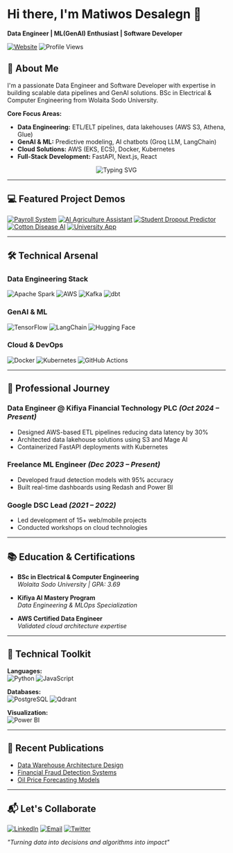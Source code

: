 # Hi there, I'm Matiwos Desalegn 👋  
**Data Engineer | ML(GenAI) Enthusiast | Software Developer**

[![Website](https://img.shields.io/badge/Portfolio-matiwos.vercel.app-00ccff?style=flat-square)](https://matiwos.vercel.app/)
![Profile Views](https://komarev.com/ghpvc/?username=matidesalegn&style=flat-square&color=00ccff)

## 🚀 About Me
I'm a passionate Data Engineer and Software Developer with expertise in building scalable data pipelines and GenAI solutions. BSc in Electrical & Computer Engineering from Wolaita Sodo University.

**Core Focus Areas:**
- **Data Engineering:** ETL/ELT pipelines, data lakehouses (AWS S3, Athena, Glue)
- **GenAI & ML:** Predictive modeling, AI chatbots (Groq LLM, LangChain)
- **Cloud Solutions:** AWS (EKS, ECS), Docker, Kubernetes
- **Full-Stack Development:** FastAPI, Next.js, React

<div align="center">
  <img src="https://readme-typing-svg.demolab.com?font=Fira+Code&pause=1000&color=00CCFF&center=true&vCenter=true&width=435&lines=Building+Enterprise+Data+Infrastructure;Generative+AI+Solutions+Architect;Cloud-Native+ML+Systems" alt="Typing SVG" />
</div>

---

## 💻 Featured Project Demos
[![Payroll System](https://img.shields.io/badge/React%20Payroll-FF0000?style=for-the-badge&logo=youtube)](https://youtu.be/1FWZ_-_V5hQ)
[![AI Agriculture Assistant](https://img.shields.io/badge/GenAI%20Assistant-FF0000?style=for-the-badge&logo=youtube)](https://youtu.be/m7VyBR85Lp0)
[![Student Dropout Predictor](https://img.shields.io/badge/ML%20Dashboard-FF0000?style=for-the-badge&logo=youtube)](https://youtu.be/bVcp8DB53uo)
[![Cotton Disease AI](https://img.shields.io/badge/Deep%20Learning-FF0000?style=for-the-badge&logo=youtube)](https://youtu.be/gOR9l6uYtv4)
[![University App](https://img.shields.io/badge/Mobile%20App-FF0000?style=for-the-badge&logo=youtube)](https://youtu.be/srFAkHQ-wUk)

---

## 🛠️ Technical Arsenal

### **Data Engineering Stack**
![Apache Spark](https://img.shields.io/badge/Apache_Spark-E25A1C?style=for-the-badge&logo=apachespark&logoColor=white)
![AWS](https://img.shields.io/badge/AWS-232F3E?style=for-the-badge&logo=amazonaws&logoColor=white)
![Kafka](https://img.shields.io/badge/Kafka-231F20?style=for-the-badge&logo=apachekafka&logoColor=white)
![dbt](https://img.shields.io/badge/dbt-FF694B?style=for-the-badge&logo=dbt&logoColor=white)

### **GenAI & ML**
![TensorFlow](https://img.shields.io/badge/TensorFlow-FF6F00?style=for-the-badge&logo=tensorflow&logoColor=white)
![LangChain](https://img.shields.io/badge/LangChain-00ADD8?style=for-the-badge&logo=langchain&logoColor=white)
![Hugging Face](https://img.shields.io/badge/Hugging%20Face-FFD21E?style=for-the-badge&logo=huggingface&logoColor=black)

### **Cloud & DevOps**
![Docker](https://img.shields.io/badge/Docker-2496ED?style=for-the-badge&logo=docker&logoColor=white)
![Kubernetes](https://img.shields.io/badge/Kubernetes-326CE5?style=for-the-badge&logo=kubernetes&logoColor=white)
![GitHub Actions](https://img.shields.io/badge/GitHub_Actions-2088FF?style=for-the-badge&logo=github-actions&logoColor=white)

---

## 💼 Professional Journey

### **Data Engineer @ Kifiya Financial Technology PLC** *(Oct 2024 – Present)*
- Designed AWS-based ETL pipelines reducing data latency by 30%
- Architected data lakehouse solutions using S3 and Mage AI
- Containerized FastAPI deployments with Kubernetes

### **Freelance ML Engineer** *(Dec 2023 – Present)*
- Developed fraud detection models with 95% accuracy
- Built real-time dashboards using Redash and Power BI

### **Google DSC Lead** *(2021 – 2022)*
- Led development of 15+ web/mobile projects
- Conducted workshops on cloud technologies

---

## 📚 Education & Certifications
- **BSc in Electrical & Computer Engineering**  
  *Wolaita Sodo University | GPA: 3.69*
  
- **Kifiya AI Mastery Program**  
  *Data Engineering & MLOps Specialization*

- **AWS Certified Data Engineer**  
  *Validated cloud architecture expertise*

---

## 🧰 Technical Toolkit
**Languages:**  
![Python](https://img.shields.io/badge/Python-3776AB?style=flat-square&logo=python)
![JavaScript](https://img.shields.io/badge/JavaScript-F7DF1E?style=flat-square&logo=javascript)

**Databases:**  
![PostgreSQL](https://img.shields.io/badge/PostgreSQL-4169E1?style=flat-square&logo=postgresql)
![Qdrant](https://img.shields.io/badge/Qdrant-Vector_DB-00CCFF?style=flat-square)

**Visualization:**  
![Power BI](https://img.shields.io/badge/Power_BI-F2C811?style=flat-square&logo=powerbi)

---

## 📝 Recent Publications
- [Data Warehouse Architecture Design](https://medium.com/@mathiwossilvio/data-warehouse-solution-7698dcfba8ad)
- [Financial Fraud Detection Systems](https://medium.com/@mathiwossilvio/improved-detection-of-fraud-cases-b0144c49d059)
- [Oil Price Forecasting Models](https://medium.com/@mathiwossilvio/analyzing-and-forecasting-brent-oil-prices-aabd32de7792)

---

## 📬 Let's Collaborate
[![LinkedIn](https://img.shields.io/badge/LinkedIn-0077B5?style=for-the-badge&logo=linkedin)](https://linkedin.com/in/matiwos-desalegn)
[![Email](https://img.shields.io/badge/Gmail-D14836?style=for-the-badge&logo=gmail)](mailto:mathiwossilvio@gmail.com)
[![Twitter](https://img.shields.io/badge/Twitter-1DA1F2?style=for-the-badge&logo=twitter)](https://twitter.com/Matdesalegn)

*"Turning data into decisions and algorithms into impact"*
